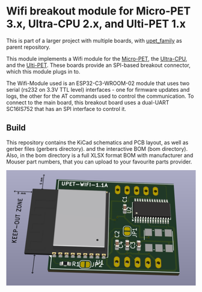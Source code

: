 
Wifi breakout module for Micro-PET 3.x, Ultra-CPU 2.x, and Ulti-PET 1.x
=======================================================================

This is part of a larger project with multiple boards, with [upet_family](https://github.com/fachat/upet_family) as parent repository.

This module implements a Wifi module for the [Micro-PET](https://github.com/fachat/cbm_micropet), the [Ultra-CPU](https://github.com/fachat/csa_ultracpu), and the [Ulti-PET](https://github.com/fachat/cbm_ultipet). These boards provide an SPI-based breakout connector, which this module plugs in to.

The Wifi-Module used is an ESP32-C3-WROOM-02 module that uses two serial (rs232 on 3.3V TTL level) interfaces - one for firmware updates and logs, the other for the AT commands used to control the communication.
To connect to the main board, this breakout board uses a dual-UART SC16IS752 that has an SPI interface to control it.

Build
-----

This repository contains the KiCad schematics and PCB layout, as well as gerber files (gerbers directory). and the interactive BOM (bom directory).
Also, in the bom directory is a full XLSX format BOM with manufacturer and Mouser part numbers, that you can upload to your favourite parts provider.

![3D view of the board](images/3dview.png)

